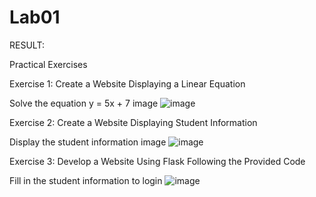 # Lab01
RESULT:

Practical Exercises

Exercise 1: Create a Website Displaying a Linear Equation

Solve the equation y = 5x + 7 image
![image](https://github.com/user-attachments/assets/5961cfa4-1425-434e-b9bd-fd69c86ed157)

Exercise 2: Create a Website Displaying Student Information

Display the student information image
![image](https://github.com/user-attachments/assets/6fa5734f-bd1b-4fa9-9675-5f409cb90007)

Exercise 3: Develop a Website Using Flask Following the Provided Code

Fill in the student information to login 
![image](https://github.com/user-attachments/assets/3906bf52-9b7d-4bf8-a06e-70f4a2088a88)
